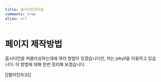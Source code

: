 ```yaml
---
title: 옵시디언과지킬 
comments: true
alias: url
---
```

# 페이지 제작방법

옵시디언을 퍼블리싱하는데에 여러 방법이 있겠습니다만, 저는 jekyll을 이용하고 있습니다. 이 방법에 대해 한번 정리해 보겠습니다.

[[벌어진자크]]